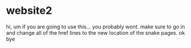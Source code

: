 # website2

hi, um if you are going to use this... you probably wont. make sure to go in and change all of the href lines to the new location of the snake pages.
ok bye
